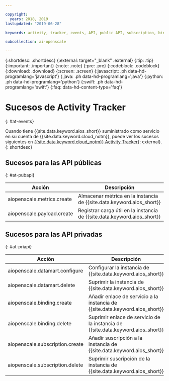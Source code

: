 ```yaml
---

copyright:
  years: 2018, 2019
lastupdated: "2019-06-28"

keywords: activity, tracker, events, API, public API, subscription, binding

subcollection: ai-openscale

---
```


{:shortdesc: .shortdesc}
{:external: target="_blank" .external}
{:tip: .tip}
{:important: .important}
{:note: .note}
{:pre: .pre}
{:codeblock: .codeblock}
{:download: .download}
{:screen: .screen}
{:javascript: .ph data-hd-programlang='javascript'}
{:java: .ph data-hd-programlang='java'}
{:python: .ph data-hd-programlang='python'}
{:swift: .ph data-hd-programlang='swift'}
{:faq: data-hd-content-type='faq'}

# Sucesos de Activity Tracker
{: #at-events}

Cuando tiene {{site.data.keyword.aios_short}} suministrado como servicio en su cuenta de {{site.data.keyword.cloud_notm}}, puede ver los sucesos siguientes en [{{site.data.keyword.cloud_notm}} Activity Tracker](/docs/services/cloud-activity-tracker?topic=cloud-activity-tracker-activity_tracker_ov){: external}.
{: shortdesc}

## Sucesos para las API públicas
{: #at-pubapi}

| Acción | Descripción |
| -- | -- |
| aiopenscale.metrics.create | Almacenar métrica en la instancia de {{site.data.keyword.aios_short}} |
| aiopenscale.payload.create | Registrar carga útil en la instancia de {{site.data.keyword.aios_short}} |

## Sucesos para las API privadas
{: #at-priapi}

| Acción | Descripción |
| -- | -- |
| aiopenscale.datamart.configure | Configurar la instancia de {{site.data.keyword.aios_short}} |
| aiopenscale.datamart.delete | Suprimir la instancia de {{site.data.keyword.aios_short}} |
| aiopenscale.binding.create | Añadir enlace de servicio a la instancia de {{site.data.keyword.aios_short}} |
| aiopenscale.binding.delete | Suprimir enlace de servicio de la instancia de {{site.data.keyword.aios_short}} |
| aiopenscale.subscription.create | Añadir suscripción a la instancia de {{site.data.keyword.aios_short}} |
| aiopenscale.subscription.delete | Suprimir suscripción de la instancia de {{site.data.keyword.aios_short}} |
